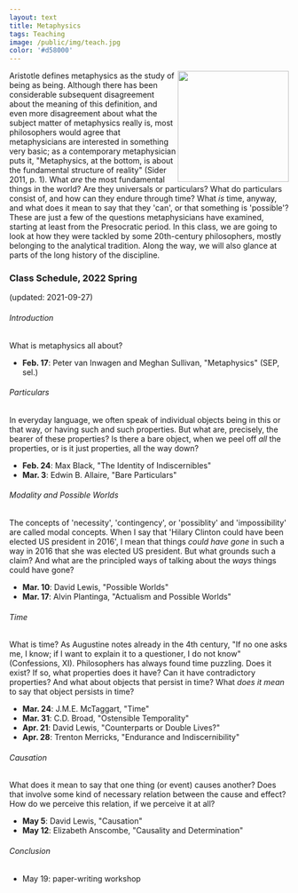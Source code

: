 ```yaml
---
layout: text
title: Metaphysics
tags: Teaching
image: /public/img/teach.jpg
color: '#d58000'
---
```


<img class="img-single" align="right" src="/public/img/meta.jpg" width="200">

Aristotle defines metaphysics as the study of being as being. Although there has been considerable subsequent disagreement about the meaning of this definition, and even more disagreement about what the subject matter of metaphysics really is, most philosophers would agree that metaphysicians are interested in something very basic; as a contemporary metaphysician puts it, "Metaphysics, at the bottom, is about the fundamental structure of reality" (Sider 2011, p. 1). What _are_ the most fundamental things in the world? Are they universals or particulars? What do particulars consist of, and how can they endure through time? What _is_ time, anyway, and what does it mean to say that they 'can', or that something is 'possible'? These are just a few of the questions metaphysicians have examined, starting at least from the Presocratic period. In this class, we are going to look at how they were tackled by some 20th-century philosophers, mostly belonging to the analytical tradition. Along the way, we will also glance at parts of the long history of the discipline.


### Class Schedule, 2022 Spring
(updated: 2021-09-27)

###### Introduction
What is metaphysics all about?
- __Feb. 17__: Peter van Inwagen and Meghan Sullivan, "Metaphysics" (SEP, sel.)

###### Particulars
In everyday language, we often speak of individual objects being in this or that way, or having such and such properties. But what are, precisely, the bearer of these properties? Is there a bare object, when we peel off *all* the properties, or is it just properties, all the way down?
- __Feb. 24__: Max Black, "The Identity of Indiscernibles"
- __Mar. 3__: Edwin B. Allaire, "Bare Particulars"

###### Modality and Possible Worlds
The concepts of 'necessity', 'contingency', or 'possiblity' and 'impossibility' are called modal concepts. When I say that 'Hilary Clinton could have been elected US president in 2016', I mean that things *could have gone* in such a way in 2016 that she was elected US president. But what grounds such a claim? And what are the principled ways of talking about the *ways* things could have gone?
- __Mar. 10__: David Lewis, "Possible Worlds"
- __Mar. 17__: Alvin Plantinga, "Actualism and Possible Worlds"

###### Time
What is time? As Augustine notes already in the 4th century, "If no one asks me, I know; if I want to explain it to a questioner, I do not know" (Confessions, XI). Philosophers has always found time puzzling. Does it exist? If so, what properties does it have? Can it have contradictory properties? And what about objects that persist in time? What *does it mean* to say that object persists in time?

- **Mar. 24**: J.M.E. McTaggart, "Time"
- **Mar. 31**: C.D. Broad, "Ostensible Temporality"
- **Apr.  21**: David Lewis, "Counterparts or Double Lives?"
- **Apr. 28**: Trenton Merricks, "Endurance and Indiscernibility"

###### Causation
What does it mean to say that one thing (or event) causes another? Does that involve some kind of necessary relation between the cause and effect? How do we perceive this relation, if we perceive it at all? 
- **May 5**: David Lewis, "Causation"
- **May 12**: Elizabeth Anscombe, "Causality and Determination"

###### Conclusion
- May 19: paper-writing workshop
